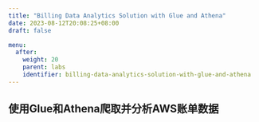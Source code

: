 ```yaml
---
title: "Billing Data Analytics Solution with Glue and Athena"
date: 2023-08-12T20:08:25+08:00
draft: false

menu:
  after:
    weight: 20
    parent: labs
    identifier: billing-data-analytics-solution-with-glue-and-athena
---
```

## 使用Glue和Athena爬取并分析AWS账单数据
